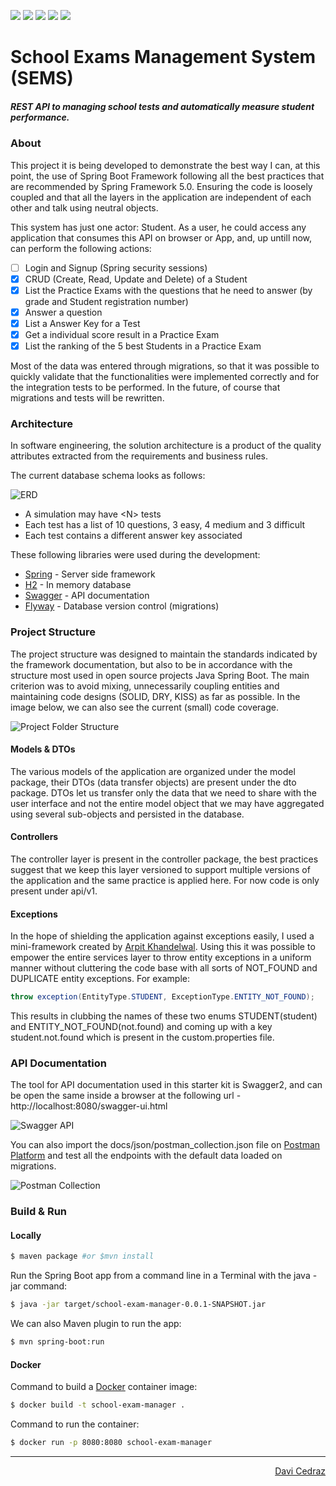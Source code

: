 <p align="">
    <a alt="Java">
        <img src="https://img.shields.io/badge/Java-v1.8-orange.svg" />
    </a>
    <a alt="Spring Boot">
        <img src="https://img.shields.io/badge/Spring%20Boot-v2.2.4-brightgreen.svg" />
    </a>     
    <a alt="Docker">
        <img src="https://img.shields.io/badge/Docker-v18-yellowgreen.svg" />
    </a>
    <a alt="Dependencies">
        <img src="https://img.shields.io/badge/dependencies-up%20to%20date-brightgreen.svg" />
    </a>
    <a alt="License">
        <img src="https://img.shields.io/badge/license-MIT-blue.svg" />
    </a>
</p>

# School Exams Management System (SEMS)

##### REST API to managing school tests and automatically measure student performance.

### About

This project it is being developed to demonstrate the best way I can, at this point, the use of Spring Boot Framework following all the best practices that are recommended by Spring Framework 5.0. Ensuring the code is loosely coupled and that all the layers in the application are independent of each other and talk using neutral objects. 

This system has just one actor: Student. As a user, he could access any application that consumes this API on browser or App, and, up untill now, can perform the following actions:

- [ ] Login and Signup (Spring security sessions)
- [x] CRUD (Create, Read, Update and Delete) of a Student
- [x] List the Practice Exams with the questions that he need to answer (by grade and Student registration number)
- [x] Answer a question
- [x] List a Answer Key for a Test
- [x] Get a individual score result in a Practice Exam
- [x] List the ranking of the 5 best Students in a Practice Exam

Most of the data was entered through migrations, so that it was possible to quickly validate that the functionalities were implemented correctly and for the integration tests to be performed. In the future, of course that migrations and tests will be rewritten.

### Architecture

In software engineering, the solution architecture is a product of the quality attributes extracted from the requirements and business rules.

The current database schema looks as follows:

![ERD](docs/images/ERD_School_Exams_Management_System.png)

- A simulation may have \<N\> tests
- Each test has a list of 10 questions, 3 easy, 4 medium and 3 difficult
- Each test contains a different answer key associated

These following libraries were used during the development:

- [Spring](https://spring.io/) - Server side framework
- [H2](https://www.h2database.com/) - In memory database
- [Swagger](https://swagger.io/) - API documentation
- [Flyway](https://flywaydb.org/) - Database version control (migrations)

### Project Structure

The project structure was designed to maintain the standards indicated by the framework documentation, but also to be in accordance with the structure most used in open source projects Java Spring Boot. The main criterion was to avoid mixing, unnecessarily coupling entities and maintaining code designs (SOLID, DRY, KISS) as far as possible. In the image below, we can also see the current (small) code coverage.

![Project Folder Structure](docs/images/project_structure_and_coverage.png)

#### Models & DTOs

The various models of the application are organized under the model package, their DTOs (data transfer objects) are present under the dto package. DTOs let us transfer only the data that we need to share with the user interface and not the entire model object that we may have aggregated using several sub-objects and persisted in the database. 

#### Controllers

The controller layer is present in the controller package, the best practices suggest that we keep this layer versioned to support multiple versions of the application and the same practice is applied here. For now code is only present under api/v1.

#### Exceptions

In the hope of shielding the application against exceptions easily, I used a mini-framework created by [Arpit Khandelwal](https://medium.com/@arpit.khandelwal.1984). Using this it was possible to empower the entire services layer to throw entity exceptions in a uniform manner without cluttering the code base with all sorts of NOT_FOUND and DUPLICATE entity exceptions. For example:

```Java
throw exception(EntityType.STUDENT, ExceptionType.ENTITY_NOT_FOUND);
```

This results in clubbing the names of these two enums STUDENT(student) and ENTITY_NOT_FOUND(not.found) and coming up with a key student.not.found which is present in the custom.properties file.

### API Documentation

The tool for API documentation used in this starter kit is Swagger2, and can be open the same inside a browser at the following url - 
http://localhost:8080/swagger-ui.html

![Swagger API](docs/images/swagger_ui.png)

You can also import the docs/json/postman_collection.json file on [Postman Platform](https://www.postman.com/) and test all the endpoints with the default data loaded on migrations.

![Postman Collection](docs/images/postman_collection.png)

### Build & Run

#### Locally

```bash
$ maven package #or $mvn install
```

Run the Spring Boot app from a command line in a Terminal with the java -jar command:

```bash
$ java -jar target/school-exam-manager-0.0.1-SNAPSHOT.jar
```

We can also Maven plugin to run the app:

```bash
$ mvn spring-boot:run
```

#### Docker

Command to build a [Docker](https://www.docker.com/) container image:

```bash
$ docker build -t school-exam-manager .
```

Command to run the container:

```bash
$ docker run -p 8080:8080 school-exam-manager
```
---

<p align="right">
<a href="https://www.linkedin.com/in/davicedraz/">Davi Cedraz</>
<p>